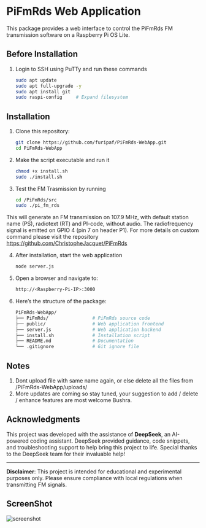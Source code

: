 # PiFmRds Web Application

This package provides a web interface to control the PiFmRds FM transmission software on a Raspberry Pi OS Lite.

## Before Installation

1. Login to SSH using PuTTy and run these commands
   ```bash
   sudo apt update
   sudo apt full-upgrade -y
   sudo apt install git
   sudo raspi-config     # Expand filesystem


## Installation

1. Clone this repository:
   ```bash
   git clone https://github.com/furipaf/PiFmRds-WebApp.git
   cd PiFmRds-WebApp

2. Make the script executable and run it
   ```bash
   chmod +x install.sh
   sudo ./install.sh

3. Test the FM Trasmission by running
   ```bash
   cd /PiFmRds/src
   sudo ./pi_fm_rds

This will generate an FM transmission on 107.9 MHz, with default station name (PS), radiotext (RT) and PI-code, without audio. The radiofrequency signal is emitted on GPIO 4 (pin 7 on header P1). For more details on custom command please visit the repository https://github.com/ChristopheJacquet/PiFmRds 

4. After installation, start the web application
   ```bash
   node server.js

5. Open a browser and navigate to:
   ```bash
   http://<Raspberry-Pi-IP>:3000

6. Here’s the structure of the package:
   ```bash
   PiFmRds-WebApp/
   ├── PiFmRds/                # PiFmRds source code
   ├── public/                 # Web application frontend
   ├── server.js               # Web application backend
   ├── install.sh              # Installation script
   ├── README.md               # Documentation
   └── .gitignore              # Git ignore file

## Notes
1. Dont upload file with same name again, or else delete all the files from /PiFmRds-WebApp/uploads/
2. More updates are coming so stay tuned, your suggestion to add / delete / enhance features are most welcome Bushra.  

## Acknowledgments

This project was developed with the assistance of **DeepSeek**, an AI-powered coding assistant. DeepSeek provided guidance, code snippets, and troubleshooting support to help bring this project to life. Special thanks to the DeepSeek team for their invaluable help!

---

**Disclaimer**: This project is intended for educational and experimental purposes only. Please ensure compliance with local regulations when transmitting FM signals.

## ScreenShot
![screenshot](https://github.com/user-attachments/assets/be48fdcd-98af-4918-9bc0-cef169a657f0)

